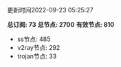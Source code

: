 更新时间2022-09-23 05:25:27

**总订阅: 73**
**总节点: 2700**
**有效节点: 810**
- ss节点: 485
- v2ray节点: 292
- trojan节点: 33
